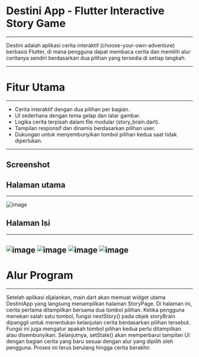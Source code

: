 # Destini App - Flutter Interactive Story Game
---
Destini adalah aplikasi cerita interaktif (choose-your-own-adventure) berbasis Flutter, di mana pengguna dapat membaca cerita dan memilih alur ceritanya sendiri berdasarkan dua pilihan yang tersedia di setiap langkah.

---
# Fitur Utama
---
- Cerita interaktif dengan dua pilihan per bagian.
- UI sederhana dengan tema gelap dan latar gambar.
- Logika cerita terpisah dalam file modular (story_brain.dart).
- Tampilan responsif dan dinamis berdasarkan pilihan user.
- Dukungan untuk menyembunyikan tombol pilihan kedua saat tidak diperlukan.
---
Screenshot
---
## Halaman utama
---
![image](https://github.com/user-attachments/assets/d9ced3b1-2abb-4253-ba80-80165b721895)
## Halaman Isi
---
![image](https://github.com/user-attachments/assets/c7a5827c-492a-43dd-9e6e-ed72006e7f37)
![image](https://github.com/user-attachments/assets/794da4b0-fbe8-4c2d-95cc-6fb79ca961ab)
![image](https://github.com/user-attachments/assets/38fca660-f2db-408f-9f36-dafdef841528)
![image](https://github.com/user-attachments/assets/7fff4b7a-dd2b-434a-9572-12398865776f)
---
# Alur Program
---
Setelah aplikasi dijalankan, main.dart akan memuat widget utama DestiniApp yang langsung menampilkan halaman StoryPage. Di halaman ini, cerita pertama ditampilkan bersama dua tombol pilihan. Ketika pengguna menekan salah satu tombol, fungsi nextStory() pada objek storyBrain dipanggil untuk menentukan kelanjutan cerita berdasarkan pilihan tersebut. Fungsi ini juga mengatur apakah tombol pilihan kedua perlu ditampilkan atau disembunyikan. Selanjutnya, setState() akan memperbarui tampilan UI dengan bagian cerita yang baru sesuai dengan alur yang dipilih oleh pengguna. Proses ini terus berulang hingga cerita berakhir.
